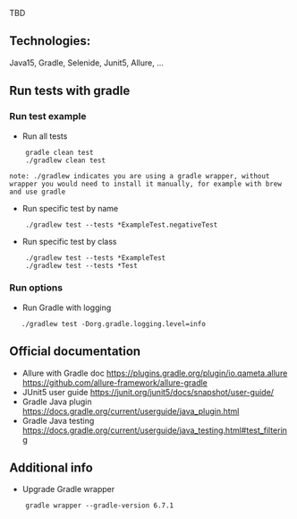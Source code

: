 TBD

## Technologies:
Java15, Gradle, Selenide, Junit5, Allure, ...

## Run tests with gradle
### Run test example
* Run all tests
```
    gradle clean test
    ./gradlew clean test
```
``
note: ./gradlew indicates you are using a gradle wrapper, without wrapper you would need to install it manually,
 for example with brew and use gradle
``

* Run specific test by name
```
    ./gradlew test --tests *ExampleTest.negativeTest
```
* Run specific test by class
```
    ./gradlew test --tests *ExampleTest
    ./gradlew test --tests *Test
```         

### Run options
* Run Gradle with logging
```
   ./gradlew test -Dorg.gradle.logging.level=info
```
## Official documentation
* Allure with Gradle doc
https://plugins.gradle.org/plugin/io.qameta.allure
https://github.com/allure-framework/allure-gradle
* JUnit5 user guide
https://junit.org/junit5/docs/snapshot/user-guide/    
* Gradle Java plugin
https://docs.gradle.org/current/userguide/java_plugin.html       
* Gradle Java testing
https://docs.gradle.org/current/userguide/java_testing.html#test_filtering
## Additional info

* Upgrade Gradle wrapper
```
    gradle wrapper --gradle-version 6.7.1
```